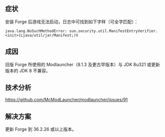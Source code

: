 ## 症状

安装 Forge 后游戏无法启动，日志中可找到如下字样（可全字匹配）：

```
java.lang.NoSuchMethodError: sun.security.util.ManifestEntryVerifier.<init>(Ljava/util/jar/Manifest;)V
```

## 成因

旧版 Forge 所使用的 Modlauncher（8.1.3 及更古早版本）与 JDK 8u321 或更新版本的 JDK 8 不兼容。

## 技术分析 

https://github.com/McModLauncher/modlauncher/issues/91

## 解决方案

更新 Forge 到 36.2.26 或以上版本。
